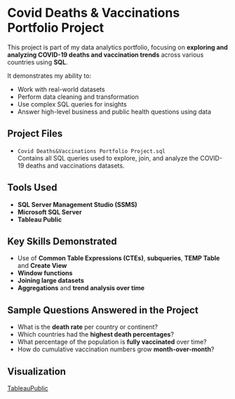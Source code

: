 # Covid Deaths & Vaccinations Portfolio Project


This project is part of my data analytics portfolio, focusing on **exploring and analyzing COVID-19 deaths and vaccination trends** across various countries using **SQL**.

It demonstrates my ability to:
- Work with real-world datasets
- Perform data cleaning and transformation
- Use complex SQL queries for insights
- Answer high-level business and public health questions using data
  
## Project Files

- `Covid Deaths&Vaccinations Portfolio Project.sql`  
  Contains all SQL queries used to explore, join, and analyze the COVID-19 deaths and vaccinations datasets.


## Tools Used

- **SQL Server Management Studio (SSMS)**
- **Microsoft SQL Server**
- **Tableau Public**

  
##  Key Skills Demonstrated

- Use of **Common Table Expressions (CTEs)**, **subqueries**, **TEMP Table** and **Create View**
- **Window functions** 
- **Joining large datasets** 
- **Aggregations** and **trend analysis over time**


##  Sample Questions Answered in the Project

- What is the **death rate** per country or continent?
- Which countries had the **highest death percentages**?
- What percentage of the population is **fully vaccinated** over time?
- How do cumulative vaccination numbers grow **month-over-month**?


## Visualization

[TableauPublic](https://public.tableau.com/app/profile/maryamsadat.shakeri/vizzes) 


